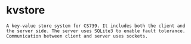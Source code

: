 kvstore
===
    A key-value store system for CS739. It includes both the client and the server side. The server uses SQLite3 to enable fault tolerance. Communication between client and server uses sockets.
